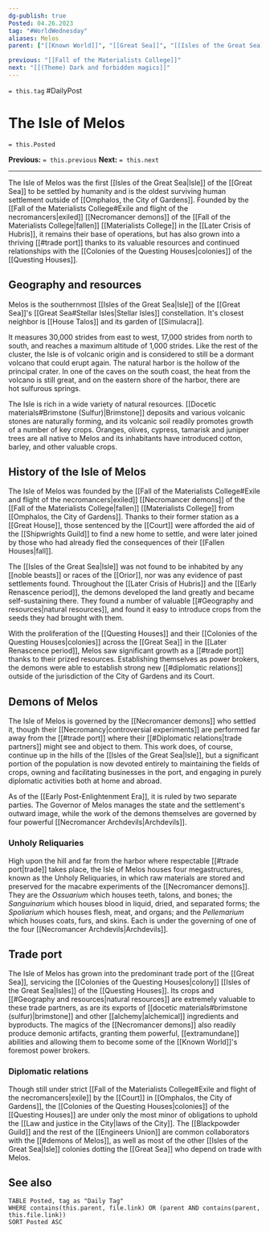 ```yaml
---
dg-publish: true
Posted: 04.26.2023
tag: "#WorldWednesday"
aliases: Melos
parent: ["[[Known World]]", "[[Great Sea]]", "[[Isles of the Great Sea]]", "[[Necromancer demons]]", "[[Fall of the Materialists College]]", "[[Necromancer devils]]", "[[Necromancers of the Known World]]", "[[History of necromancy]]"]

previous: "[[Fall of the Materialists College]]"
next: "[[(Theme) Dark and forbidden magics]]"
---
```

`= this.tag` #DailyPost 
# The Isle of Melos
`= this.Posted`

**Previous:** `= this.previous`
**Next:** `= this.next`

---

The Isle of Melos was the first [[Isles of the Great Sea|Isle]] of the [[Great Sea]] to be settled by humanity and is the oldest surviving human settlement outside of [[Omphalos, the City of Gardens]]. Founded by the [[Fall of the Materialists College#Exile and flight of the necromancers|exiled]] [[Necromancer demons]] of the [[Fall of the Materialists College|fallen]] [[Materialists College]] in the [[Later Crisis of Hubris]], it remains their base of operations, but has also grown into a thriving [[#trade port]] thanks to its valuable resources and continued relationships with the [[Colonies of the Questing Houses|colonies]] of the [[Questing Houses]].

## Geography and resources

Melos is the southernmost [[Isles of the Great Sea|Isle]] of the [[Great Sea]]'s [[Great Sea#Stellar Isles|Stellar Isles]] constellation. It's closest neighbor is [[House Talos]] and its garden of [[Simulacra]].

It measures 30,000 strides from east to west, 17,000 strides from north to south, and reaches a maximum altitude of 1,000 strides. Like the rest of the cluster, the Isle is of volcanic origin and is considered to still be a dormant volcano that could erupt again. The natural harbor is the hollow of the principal crater. In one of the caves on the south coast, the heat from the volcano is still great, and on the eastern shore of the harbor, there are hot sulfurous springs.

The Isle is rich in a wide variety of natural resources. [[Docetic materials#Brimstone (Sulfur)|Brimstone]] deposits and various volcanic stones are naturally forming, and its volcanic soil readily promotes growth of a number of key crops. Oranges, olives, cypress, tamarisk and juniper trees are all native to Melos and its inhabitants have introduced cotton, barley, and other valuable crops.

## History of the Isle of Melos

The Isle of Melos was founded by the [[Fall of the Materialists College#Exile and flight of the necromancers|exiled]] [[Necromancer demons]] of the [[Fall of the Materialists College|fallen]] [[Materialists College]] from [[Omphalos, the City of Gardens]]. Thanks to their former station as a [[Great House]], those sentenced by the [[Court]] were afforded the aid of the [[Shipwrights Guild]] to find a new home to settle, and were later joined by those who had already fled the consequences of their [[Fallen Houses|fall]].

The [[Isles of the Great Sea|Isle]] was not found to be inhabited by any [[noble beasts]] or races of the [[Orior]], nor was any evidence of past settlements found. Throughout the [[Later Crisis of Hubris]] and the [[Early Renascence period]], the demons developed the land greatly and became self-sustaining there. They found a number of valuable [[#Geography and resources|natural resources]], and found it easy to introduce crops from the seeds they had brought with them.

With the proliferation of the [[Questing Houses]] and their [[Colonies of the Questing Houses|colonies]] across the [[Great Sea]] in the [[Later Renascence period]], Melos saw significant growth as a [[#trade port]] thanks to their prized resources. Establishing themselves as power brokers, the demons were able to establish strong new [[#diplomatic relations]] outside of the jurisdiction of the City of Gardens and its Court.

## Demons of Melos

The Isle of Melos is governed by the [[Necromancer demons]] who settled it, though their [[Necromancy|controversial experiments]] are performed far away from the [[#trade port]] where their [[#Diplomatic relations|trade partners]] might see and object to them. This work does, of course, continue up in the hills of the [[Isles of the Great Sea|Isle]], but a significant portion of the population is now devoted entirely to maintaining the fields of crops, owning and facilitating businesses in the port, and engaging in purely diplomatic activities both at home and abroad.

As of the [[Early Post-Enlightenment Era]], it is ruled by two separate parties. The Governor of Melos manages the state and the settlement's outward image, while the work of the demons themselves are governed by four powerful [[Necromancer Archdevils|Archdevils]].

### Unholy Reliquaries

High upon the hill and far from the harbor where respectable [[#trade port|trade]] takes place, the Isle of Melos houses four megastructures, known as the Unholy Reliquaries, in which raw materials are stored and preserved for the macabre experiments of the [[Necromancer demons]]. They are the *Ossuarium* which houses teeth, talons, and bones; the *Sanguinarium* which houses blood in liquid, dried, and separated forms; the *Spoliarium* which houses flesh, meat, and organs; and the *Pellemarium* which houses coats, furs, and skins. Each is under the governing of one of the four [[Necromancer Archdevils|Archdevils]].

## Trade port

The Isle of Melos has grown into the predominant trade port of the [[Great Sea]], servicing the [[Colonies of the Questing Houses|colony]] [[Isles of the Great Sea|Isles]] of the [[Questing Houses]]. Its crops and [[#Geography and resources|natural resources]] are extremely valuable to these trade partners, as are its exports of [[docetic materials#brimstone (sulfur)|brimstone]] and other [[alchemy|alchemical]] ingredients and byproducts. The magics of the [[Necromancer demons]] also readily produce demonic artifacts, granting them powerful, [[extramundane]] abilities and allowing them to become some of the [[Known World]]'s foremost power brokers.

### Diplomatic relations

Though still under strict [[Fall of the Materialists College#Exile and flight of the necromancers|exile]] by the [[Court]] in [[Omphalos, the City of Gardens]], the [[Colonies of the Questing Houses|colonies]] of the [[Questing Houses]] are under only the most minor of obligations to uphold the [[Law and justice in the City|laws of the City]]. The [[Blackpowder Guild]] and the rest of the [[Engineers Union]] are common collaborators with the [[#demons of Melos]], as well as most of the other [[Isles of the Great Sea|Isle]] colonies dotting the [[Great Sea]] who depend on trade with Melos.

## See also

```dataview
TABLE Posted, tag as "Daily Tag"
WHERE contains(this.parent, file.link) OR (parent AND contains(parent, this.file.link))
SORT Posted ASC
```